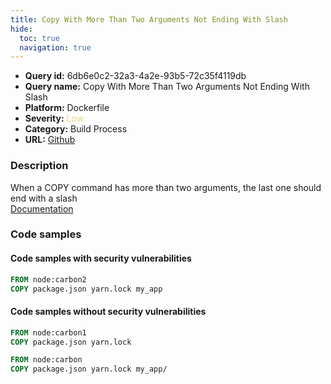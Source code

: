 ```yaml
---
title: Copy With More Than Two Arguments Not Ending With Slash
hide:
  toc: true
  navigation: true
---
```


<style>
  .highlight .hll {
    background-color: #ff171742;
  }
  .md-content {
    max-width: 1100px;
    margin: 0 auto;
  }
</style>

-   **Query id:** 6db6e0c2-32a3-4a2e-93b5-72c35f4119db
-   **Query name:** Copy With More Than Two Arguments Not Ending With Slash
-   **Platform:** Dockerfile
-   **Severity:** <span style="color:#edd57e">Low</span>
-   **Category:** Build Process
-   **URL:** [Github](https://github.com/Checkmarx/kics/tree/master/assets/queries/dockerfile/copy_with_more_than_two_arguments_not_ending_with_slash)

### Description
When a COPY command has more than two arguments, the last one should end with a slash<br>
[Documentation](https://docs.docker.com/engine/reference/builder/#copy)

### Code samples
#### Code samples with security vulnerabilities
```dockerfile title="Positive test num. 1 - dockerfile file" hl_lines="2"
FROM node:carbon2
COPY package.json yarn.lock my_app

```


#### Code samples without security vulnerabilities
```dockerfile title="Negative test num. 1 - dockerfile file"
FROM node:carbon1
COPY package.json yarn.lock

```
```dockerfile title="Negative test num. 2 - dockerfile file"
FROM node:carbon
COPY package.json yarn.lock my_app/

```

